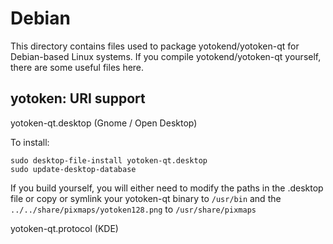 Debian
======

This directory contains files used to package yotokend/yotoken-qt
for Debian-based Linux systems. If you compile yotokend/yotoken-qt yourself, there are some useful files here.

## yotoken: URI support ##

yotoken-qt.desktop (Gnome / Open Desktop)

To install:

	sudo desktop-file-install yotoken-qt.desktop
	sudo update-desktop-database

If you build yourself, you will either need to modify the paths in
the .desktop file or copy or symlink your yotoken-qt binary to `/usr/bin`
and the `../../share/pixmaps/yotoken128.png` to `/usr/share/pixmaps`

yotoken-qt.protocol (KDE)